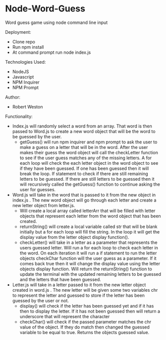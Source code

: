 # Node-Word-Guess

Word guess game using node command line input

Deployment:
* Clone repo
* Run npm install
* At command prompt run node index.js


Technologies Used:
* NodeJS
* Javascript
* NPM Inquirer
* NPM Prompt

Author:
* Robert Weston

Functionality:
* Index.js will randomly select a word from an array. That word is then passed to Word.js to create a new word object that will be the word to be guessed by the user.
    * getGuess() will run npm inquirer and npm prompt to ask the user to make a guess on a letter that will be in the word. After the user makes their guess the word object will call the checkLetter function to see if the user guess matches any of the missing letters. A for each loop will check the each letter object in the word object to see if they have been guessed. If one has been guessed then it will break the loop. If statement to check if there are still remaining letters to be guessed. If there are still letters to be guessed then it will recursively called the getGuess() function to continue asking the user for guesses.
* Word.js will take in the word that is passed to it from the new object in index.js . The new word object will go through each letter and create a new letter object from letter.js.
    * Will create a local array called letterArr that will be filled with letter objects that represent each letter from the word object that has been created.
    * returnString() will create a local variable called str that will be blank initially but a for each loop will fill the string. In the loop it will get the display value from the letter object display function().
    * checkLetter() will take in a letter as a parameter that represents the users guessed letter. Will run a for each loop to check each letter in the word. On each iteration it will run a if statement to run the letter objects checkChar function will the user guess as a parameter. If it comes back true then it will change the display value using the letter objects display function. Will return the returnString() function to update the terminal with the updated remaining letters to be guessed and the letters that have been guessed.
* Letter.js will take in a letter passed to it from the new letter object created in word.js . The new letter will be given some two variables chr to represent the letter and guessed to store if the letter has been guessed by the user or not.
    * display() will check if the letter has been guessed yet and if it has then to display the letter. If it has not been guessed then will return a underscore that will represent the character
    * checkChar() will check if the passed parameter matches the chr value of the object. If they do match then changed the guessed variable to be equal to true. Returns the objects guessed value.
